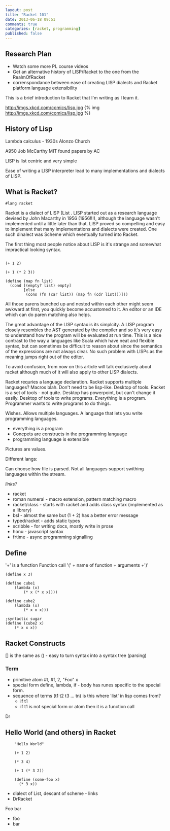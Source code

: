 ```yaml
---
layout: post
title: "Racket 101"
date: 2013-06-18 09:51
comments: true
categories: [racket, programming]
published: false
---
```


Research Plan
-------------

* Watch some more PL course videos
* Get an alternative history of LISP/Racket to the one from the RealmOfRacket
* correnspondance between ease of creating LISP dialects and Racket platform language extensibility

This is a brief introduction to Racket that I'm writing as I learn it.

http://imgs.xkcd.com/comics/lisp.jpg
{% img http://imgs.xkcd.com/comics/lisp.jpg %}

History of Lisp
----------------

Lambda calculus - 1930s Alonzo Church

A950 Job McCarthy MIT found papers by AC

LISP is list centric and very simple

Ease of writing a LISP interpreter lead to many implementations and dialects of LISP.



What is Racket?
---------------

``` racket Language declaration
#lang racket
```
Racket is a dialect of LISP (List .  LISP started out as a research language devised by John Macarthy in 1956 (1956!!!), although the language wasn't implemented until a little later than that. LISP proved so compelling and easy to implement that many implementations and dialects were created.  One such dinalect was Scheme which eventually turned into Racket.

The first thing most people notice about LISP is it's strange and somewhat impractical looking syntax.

``` racket 3 Parentheses Everywhere

(+ 1 2)

(+ 1 (* 2 3))

(define (map fn list)
  (cond [(empty? list) empty]
        [else
         (cons (fn (car list)) (map fn (cdr list)))]))

```

All those parens bunched up and nested within each other might seem awkward at first, you quickly become accustomed to it. An editor or an IDE which can do paren matching also helps.

The great advantage of the LISP syntax is its simplcity. A LISP program closely resembles the AST generated by the compiler and so it's very easy to understand how the program will be evaluated at run time.  This is a nice contrast to the way a languages like Scala which have neat and flexible syntax, but can sometimes be difficult to reason about since the semantics of the expressions are not always clear.  No such problem with LISPs as the meaning jumps right out of the editor.

To avoid confusion, from now on this article will talk exclusively about racket although much of it will also apply to other LISP dialects.

Racket requries a language declaration. Racket supports multiple languages? Macros blah. Don't need to be lisp-like. Desktop of tools. Racket is a set of tools - not quite. Desktop has powerpoint, but can't change it easily.  Desktop of tools to write programs.  Everything is a program. Programmer wants to write programs to do things.

Wishes. Allows multiple languages. A language that lets you write programming languages.

* everything is a program
* Concpets are constructs in the programming language
* programming language is extensible

Pictures are values.


Different langs:

Can choose how file is parsed.  Not all languages support swithing languages within the stream.

*links?*
* racket
* roman numeral - macro extension, pattern matching macro
* racket/class - starts with racket and adds class syntax (implemented as a library)
* bsl - almost the same but (1 + 2) has a better error message
* typed/racket - adds static types
* scribble - for writing docs, mostly write in prose
* honu - javascript syntax
* frtime - async programming signalling


Define
------

'+' is a function
Function call '(' + name of function + arguments +')'

``` racket 3 versions of cube verbatim from pl
(define x 3)

(define cube1
	(lambda (x)
		(* x (* x x))))

(define cube2
	(lambda (x)
		(* x x x)))		

;syntactic sugar
(define (cube2 x)	
	(* x x x))
```

Racket Constructs
-----------------

[] is the same as () - easy to turn syntax into a syntax tree (parsing)

### Term

* primitive atom #t, #f, 2, "Foo" x
* special form define, lambda, if - body has runes specific to the special form.
* sequence of terms (t1 t2 t3 ... tn) is this where 'list' in lisp comes from?
	* if t1 
	* if t1 is not special form or atom then it is a function call


Dr

Hello World (and others) in Racket  
----------------------------------

``` racket Expressions
	"Hello World"

	(+ 1 2)

	(* 3 4)

	(+ 1 (* 3 2))

	(define (some-foo x)
	  (* 3 x))
```


* dialect of List, descant of scheme - links
* DrRacket





Foo bar

* foo
* bar

